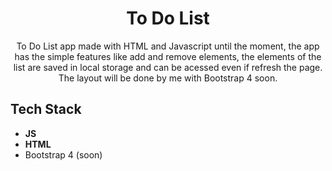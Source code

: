 <h1 align="center">
To Do List</h1>
 
<p align="center">To Do List app made with HTML and Javascript until the moment, the app has the simple features like add and remove elements, the elements of the list are saved in local storage and can be acessed even if refresh the page. The layout will be done by me with Bootstrap 4 soon.</p> 


## Tech Stack

- **JS**  
-  **HTML**
- Bootstrap 4 (soon)



